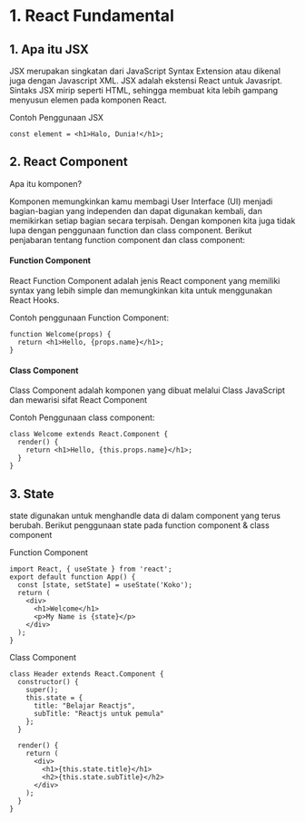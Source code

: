 <h1>
1. React Fundamental
</h1>

<h2>1. Apa itu JSX</h2>
JSX merupakan singkatan dari JavaScript Syntax Extension atau dikenal juga dengan Javascript XML. JSX adalah ekstensi React untuk Javasript. Sintaks JSX mirip seperti HTML, sehingga membuat kita lebih gampang menyusun elemen pada komponen React.

Contoh Penggunaan JSX
```
const element = <h1>Halo, Dunia!</h1>;
```

<h2>
2. React Component
</h2>

Apa itu komponen?

Komponen memungkinkan kamu membagi User Interface (UI) menjadi bagian-bagian yang independen dan dapat digunakan kembali, dan memikirkan setiap bagian secara terpisah.
Dengan komponen kita juga tidak lupa dengan penggunaan function dan class component. Berikut penjabaran tentang function component dan class component:

<h4>Function Component</h4>

React Function Component adalah jenis React component yang memiliki syntax yang lebih simple dan memungkinkan kita untuk menggunakan React Hooks.

Contoh penggunaan Function Component:

```
function Welcome(props) {
  return <h1>Hello, {props.name}</h1>;
}
```

<h4>Class Component</h4>

Class Component adalah komponen yang dibuat melalui Class JavaScript dan mewarisi sifat React Component

Contoh Penggunaan class component:
```
class Welcome extends React.Component {
  render() {
    return <h1>Hello, {this.props.name}</h1>;
  }
}
```

<h2>
3. State
</h2>

state digunakan untuk menghandle data di dalam component yang terus berubah. Berikut penggunaan state pada function component & class component

Function Component

```
import React, { useState } from 'react';
export default function App() {
  const [state, setState] = useState('Koko');
  return (
    <div>
      <h1>Welcome</h1>
      <p>My Name is {state}</p>
    </div>
  );
}
```

Class Component

```
class Header extends React.Component {
  constructor() {
    super();
    this.state = {
      title: "Belajar Reactjs",
      subTitle: "Reactjs untuk pemula"
    };
  }

  render() {
    return (
      <div>
        <h1>{this.state.title}</h1>
        <h2>{this.state.subTitle}</h2>
      </div>
    );
  }
}
```

